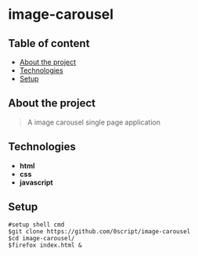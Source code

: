 # image-carousel  
## Table of content  
* [About the project](#about-the-project)  
* [Technologies](#technologies)  
* [Setup](#setup)  
## About the project  
>A image carousel single page application  
## Technologies  
* **html**  
* **css**  
* **javascript**  
## Setup  
```shell  
#setup shell cmd  
$git clone https://github.com/0script/image-carousel
$cd image-carousel/
$firefox index.html &
```
